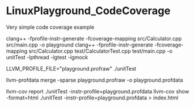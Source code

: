 # LinuxPlayground_CodeCoverage
Very simple code coverage example


clang++ -fprofile-instr-generate -fcoverage-mapping src/Calculator.cpp src/main.cpp -o playground
clang++ -fprofile-instr-generate -fcoverage-mapping src/Calculator.cpp test/CalculatorTest.cpp test/main.cpp -o unitTest -lpthread -lgtest -lgmock


LLVM_PROFILE_FILE="playground.profraw" ./unitTest


llvm-profdata merge -sparse playground.profraw -o playground.profdata

llvm-cov report ./unitTest -instr-profile=playground.profdata
llvm-cov show -format=html ./unitTest -instr-profile=playground.profdata > index.html
